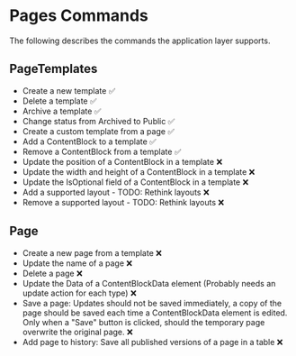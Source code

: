 # Pages Commands
The following describes the commands the application layer supports.

## PageTemplates
- Create a new template ✅
- Delete a template ✅
- Archive a template ✅
- Change status from Archived to Public ✅
- Create a custom template from a page ✅
- Add a ContentBlock to a template ✅
- Remove a ContentBlock from a template ✅
- Update the position of a ContentBlock in a template ❌
- Update the width and height of a ContentBlock in a template ❌
- Update the IsOptional field of a ContentBlock in a template ❌
- Add a supported layout - TODO: Rethink layouts ❌
- Remove a supported layout - TODO: Rethink layouts ❌

## Page
- Create a new page from a template ❌
- Update the name of a page ❌
- Delete a page ❌
- Update the Data of a ContentBlockData element 
  (Probably needs an update action for each type) ❌
- Save a page: Updates should not be saved immediately, a copy of the page 
  should be saved each time a ContentBlockData element is edited. 
  Only when a "Save" button is clicked, should the temporary
  page overwrite the original page. ❌
- Add page to history: Save all published versions of a page in a table ❌